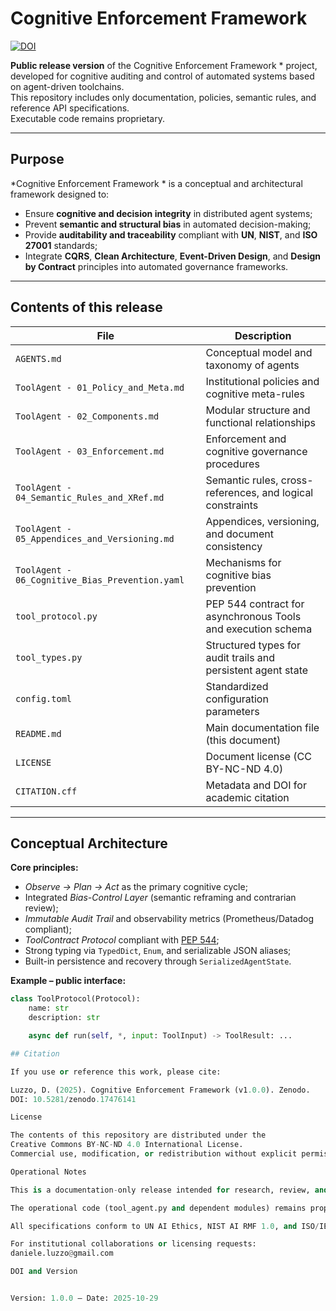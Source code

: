 # Cognitive Enforcement Framework  
[![DOI](https://zenodo.org/badge/DOI/10.5281/zenodo.17476141.svg)](https://doi.org/10.5281/zenodo.17476141)


**Public release version** of the Cognitive Enforcement Framework * project, developed for cognitive auditing and control of automated systems based on agent-driven toolchains.  
This repository includes only documentation, policies, semantic rules, and reference API specifications.  
Executable code remains proprietary.

---

## Purpose

*Cognitive Enforcement Framework * is a conceptual and architectural framework designed to:

- Ensure **cognitive and decision integrity** in distributed agent systems;
- Prevent **semantic and structural bias** in automated decision-making;
- Provide **auditability and traceability** compliant with **UN**, **NIST**, and **ISO 27001** standards;
- Integrate **CQRS**, **Clean Architecture**, **Event-Driven Design**, and **Design by Contract** principles into automated governance frameworks.

---

## Contents of this release

| File | Description |
|------|--------------|
| `AGENTS.md` | Conceptual model and taxonomy of agents |
| `ToolAgent - 01_Policy_and_Meta.md` | Institutional policies and cognitive meta-rules |
| `ToolAgent - 02_Components.md` | Modular structure and functional relationships |
| `ToolAgent - 03_Enforcement.md` | Enforcement and cognitive governance procedures |
| `ToolAgent - 04_Semantic_Rules_and_XRef.md` | Semantic rules, cross-references, and logical constraints |
| `ToolAgent - 05_Appendices_and_Versioning.md` | Appendices, versioning, and document consistency |
| `ToolAgent - 06_Cognitive_Bias_Prevention.yaml` | Mechanisms for cognitive bias prevention |
| `tool_protocol.py` | PEP 544 contract for asynchronous Tools and execution schema |
| `tool_types.py` | Structured types for audit trails and persistent agent state |
| `config.toml` | Standardized configuration parameters |
| `README.md` | Main documentation file (this document) |
| `LICENSE` | Document license (CC BY-NC-ND 4.0) |
| `CITATION.cff` | Metadata and DOI for academic citation |

---

## Conceptual Architecture

**Core principles:**
- *Observe → Plan → Act* as the primary cognitive cycle;  
- Integrated *Bias-Control Layer* (semantic reframing and contrarian review);  
- *Immutable Audit Trail* and observability metrics (Prometheus/Datadog compliant);  
- *ToolContract Protocol* compliant with [PEP 544](https://peps.python.org/pep-0544/);  
- Strong typing via `TypedDict`, `Enum`, and serializable JSON aliases;  
- Built-in persistence and recovery through `SerializedAgentState`.

**Example – public interface:**
```python
class ToolProtocol(Protocol):
    name: str
    description: str

    async def run(self, *, input: ToolInput) -> ToolResult: ...

## Citation

If you use or reference this work, please cite:

Luzzo, D. (2025). Cognitive Enforcement Framework (v1.0.0). Zenodo.  
DOI: 10.5281/zenodo.17476141

License

The contents of this repository are distributed under the
Creative Commons BY-NC-ND 4.0 International License.
Commercial use, modification, or redistribution without explicit permission is prohibited.

Operational Notes

This is a documentation-only release intended for research, review, and citation.

The operational code (tool_agent.py and dependent modules) remains proprietary.

All specifications conform to UN AI Ethics, NIST AI RMF 1.0, and ISO/IEC 42001 guidelines.

For institutional collaborations or licensing requests:
daniele.luzzo@gmail.com

DOI and Version


Version: 1.0.0 — Date: 2025-10-29


